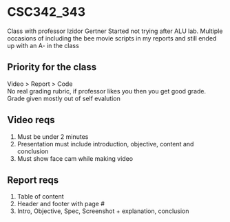 # CSC342_343
Class with professor Izidor Gertner
Started not trying after ALU lab. Multiple occasions of including the bee movie scripts in my reports and still ended up with an A- in the class
## Priority for the class
Video > Report > Code
<br/>
No real grading rubric, if professor likes you then you get good grade. Grade given mostly out of self evalution
## Video reqs
1. Must be under 2 minutes
2. Presentation must include introduction, objective, content and conclusion
3. Must show face cam while making video
## Report reqs
1. Table of content
2. Header and footer with page #
3. Intro, Objective, Spec, Screenshot + explanation, conclusion
